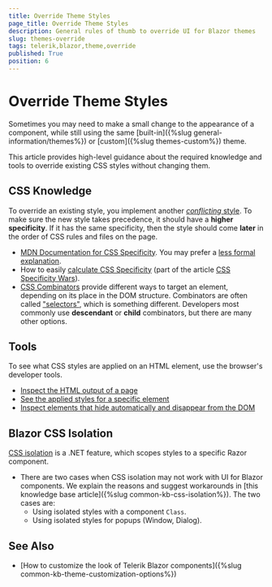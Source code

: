 ```yaml
---
title: Override Theme Styles
page_title: Override Theme Styles
description: General rules of thumb to override UI for Blazor themes
slug: themes-override
tags: telerik,blazor,theme,override
published: True
position: 6
---
```


# Override Theme Styles

Sometimes you may need to make a small change to the appearance of a component, while still using the same [built-in]({%slug general-information/themes%}) or [custom]({%slug themes-custom%}) theme.

This article provides high-level guidance about the required knowledge and tools to override existing CSS styles without changing them.

## CSS Knowledge

To override an existing style, you implement another [*conflicting* style](https://developer.mozilla.org/en-US/docs/Learn/CSS/Building_blocks/Cascade_and_inheritance#conflicting_rules). To make sure the new style takes precedence, it should have a **higher specificity**. If it has the same specificity, then the style should come **later** in the order of CSS rules and files on the page.

* [MDN Documentation for CSS Specificity](https://developer.mozilla.org/en-US/docs/Web/CSS/Specificity). You may prefer a [less formal explanation](https://www.smashingmagazine.com/2007/07/css-specificity-things-you-should-know/).
* How to easily [calculate CSS Specificity](https://stuffandnonsense.co.uk/archives/images/css-specificity-wars.png) (part of the article [CSS Specificity Wars](https://stuffandnonsense.co.uk/archives/css_specificity_wars.html)).
* [CSS Combinators](https://developer.mozilla.org/en-US/docs/Learn/CSS/Building_blocks/Selectors/Combinators) provide different ways to target an element, depending on its place in the DOM structure. Combinators are often called ["selectors"](https://developer.mozilla.org/en-US/docs/Learn/CSS/Building_blocks/Selectors), which is something different. Developers most commonly use **descendant** or **child** combinators, but there are many other options.

## Tools

To see what CSS styles are applied on an HTML element, use the browser's developer tools.

* [Inspect the HTML output of a page](https://www.telerik.com/blogs/improve-your-debugging-skills-with-chrome-devtools#inspect-the-generated-html-of-a-control)
* [See the applied styles for a specific element](https://www.telerik.com/blogs/improve-your-debugging-skills-with-chrome-devtools#see-the-applied-styles)
* [Inspect elements that hide automatically and disappear from the DOM](https://www.telerik.com/blogs/improve-your-debugging-skills-with-chrome-devtools-(part-2)#inspect-auto-hiding-tooltips-and-elements)

## Blazor CSS Isolation

[CSS isolation](https://docs.microsoft.com/en-us/aspnet/core/blazor/components/css-isolation) is a .NET feature, which scopes styles to a specific Razor component.

* There are two cases when CSS isolation may not work with UI for Blazor components. We explain the reasons and suggest workarounds in [this knowledge base article]({%slug common-kb-css-isolation%}). The two cases are:
   * Using isolated styles with a component `Class`.
   * Using isolated styles for popups (Window, Dialog).

## See Also

* [How to customize the look of Telerik Blazor components]({%slug common-kb-theme-customization-options%})
